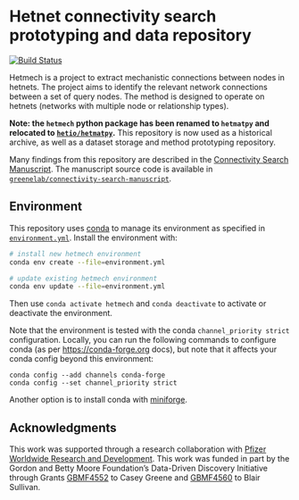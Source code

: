 # Hetnet connectivity search prototyping and data repository

[![Build Status](https://travis-ci.org/greenelab/hetmech.svg?branch=main)](https://travis-ci.org/greenelab/hetmech)

Hetmech is a project to extract mechanistic connections between nodes in hetnets.
The project aims to identify the relevant network connections between a set of query nodes.
The method is designed to operate on hetnets (networks with multiple node or relationship types).

**Note: the `hetmech` python package has been renamed to `hetmatpy` and relocated to [`hetio/hetmatpy`](https://github.com/hetio/hetmatpy).**
This repository is now used as a historical archive, as well as a dataset storage and method prototyping repository.

Many findings from this repository are described in the [Connectivity Search Manuscript](https://greenelab.github.io/connectivity-search-manuscript/ "Hetnet connectivity search provides rapid insights into how two biomedical entities are related").
The manuscript source code is available in [`greenelab/connectivity-search-manuscript`](https://github.com/greenelab/connectivity-search-manuscript).

## Environment

This repository uses [conda](http://conda.pydata.org/docs/) to manage its environment as specified in [`environment.yml`](environment.yml).
Install the environment with:

```sh
# install new hetmech environment
conda env create --file=environment.yml

# update existing hetmech environment
conda env update --file=environment.yml
```

Then use `conda activate hetmech` and `conda deactivate` to activate or deactivate the environment.

Note that the environment is tested with the conda `channel_priority strict` configuration.
Locally, you can run the following commands to configure conda (as per https://conda-forge.org docs),
but note that it affects your conda config beyond this environment:

```shell
conda config --add channels conda-forge
conda config --set channel_priority strict
```

Another option is to install conda with [miniforge](https://github.com/conda-forge/miniforge).

## Acknowledgments

This work was supported through a research collaboration with [Pfizer Worldwide Research and Development](https://www.pfizer.com/partners/research-and-development).
This work was funded in part by the Gordon and Betty Moore Foundation’s Data-Driven Discovery Initiative through Grants [GBMF4552](https://www.moore.org/grant-detail?grantId=GBMF4552) to Casey Greene and [GBMF4560](https://www.moore.org/grant-detail?grantId=GBMF4560) to Blair Sullivan.
